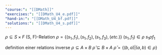 ```yaml
---
"course:": "[[DMath]]"
"exercises:": "[[DMath_U4_e.pdf]]"
"hand-in:": "[[DMath_U4_bf.pdf]]"
"solutions:": "[[DMath_U4_s.pdf]]"
---
```

$\rho \subseteq S \times F$ (S, F)-Relation
$\rho = \{(s_1,\,f_1),\,(s_1,\,f_2),\,(s_1,\,f_3),\,(etc.)\}$
$(s_1,\,f_1) \in \rho$
$s_1 \rho f_1$



definition einer relations inverse
$\rho \subseteq A\times B$
$\hat{\rho} \subseteq B\times A$
$\hat{\rho} = \{(b, a) | (a, b) \in \rho\}$



